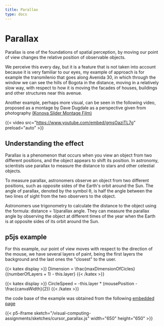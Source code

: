 ```yaml
---
title: Parallax
type: docs
---
```


# **Parallax**

Parallax is one of the foundations of spatial perception, by moving our point of view changes the relative position of observable objects.

We perceive this every day, but it is a feature that is not taken into account because it is very familiar to our eyes, my example of approach is for example the transmilenio that goes along Avenida 30, in which through the window we can see the hills of Bogota in the distance, moving in a relatively slow way, with respect to how it is moving the facades of houses, buildings and other structures near this avenue.

Another example, perhaps more visual, can be seen in the following video, proposed as a montage by Dave Dugdale as a perspective given from photography [(Konova Slider Montage Film)](https://www.youtube.com/watch?v=gmsOaziTL7g&t=29s)

{{< video src="https://www.youtube.com/embed/gmsOaziTL7g" preload="auto" >}}

## Understanding the effect

Parallax is a phenomenon that occurs when you view an object from two different positions, and the object appears to shift its position. In astronomy, scientists use parallax to measure the distance to stars and other celestial objects.

To measure parallax, astronomers observe an object from two different positions, such as opposite sides of the Earth's orbit around the Sun. The angle of parallax, denoted by the symbol θ, is half the angle between the two lines of sight from the two observers to the object.

Astronomers use trigonometry to calculate the distance to the object using the formula: distance = 1/parallax angle. They can measure the parallax angle by observing the object at different times of the year when the Earth is at opposite sides of its orbit around the Sun.

## p5js example
For this example, our point of view moves with respect to the direction of the mouse, we have several layers of paint, being the first layers the background and the last ones the "closest" to the user.

{{< katex display >}}
Dimension = \frac{maxDimensionOfCicles}{(numberOfLayers + 1) - this.layer}
{{< /katex >}}


{{< katex display >}}
CircleSpeed = -this.layer * (mousePosition - \frac{canvaWidth}{2})
{{< /katex >}}

the code base of the example was obtained from the following [embedded page](https://happycoding.io/tutorials/p5js/creating-classes/parallax-dots)

{{< p5-iframe sketch="/visual-computing-assignments/sketches/cursor_parallax.js" width="650" height="650" >}}

